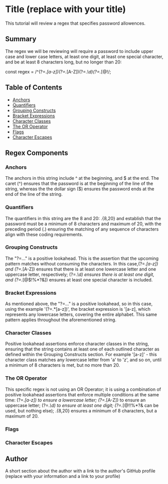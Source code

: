 # Title (replace with your title)

This tutorial will review a regex that specifies password allowences.

## Summary

The regex we will be reviewing will require a password to include upper case and lower case letters, at least one digit, at least one special character, and be at least 8 characters long, but no longer than 20:

const regex = /^(?=.*[a-z])(?=.*[A-Z])(?=.*\d)(?=.*[@$!%*?&]).{8,20}$/;


## Table of Contents

- [Anchors](#anchors)
- [Quantifiers](#quantifiers)
- [Grouping Constructs](#grouping-constructs)
- [Bracket Expressions](#bracket-expressions)
- [Character Classes](#character-classes)
- [The OR Operator](#the-or-operator)
- [Flags](#flags)
- [Character Escapes](#character-escapes)

## Regex Components

### Anchors
The anchors in this string include ^ at the beginning, and $ at the end. The caret (^) ensures that the password is at the beginning of the line of the string, whereas the the dollar sign ($) ensures the password ends at the end of the line of the string. 

### Quantifiers
The quantifiers in this string are the 8 and 20: .{8,20} and establish that the password must be a minimum of 8 characters and maximum of 20, with the preceding period (.) ensuring the matching of any sequence of characters align with these coding requirements.

### Grouping Constructs
The "?=..." is a positive lookahead. This is the assertion that the upcoming pattern matches without consuming the characters. In this case,(?=.*[a-z]) and (?=.*[A-Z]) ensures that there is at least one lowercase letter and one uppercase letter, respectively; (?=.*\d) ensures there is at least one digit, and (?=.*[@$!%*?&]) ensures at least one special character is included.

### Bracket Expressions
As mentioned above, the "?=..." is a positive lookahead, so in this case, using the example '(?=.*[a-z])', the bracket expression is '[a-z], which represents any lowercase letters, covering the entire alphabet. This same pattern applies throughout the aforementioned string. 

### Character Classes
Positive lookahead assertions enforce character classes in the string, ensuring that the string contains at least one of each outlined character as defined within the Grouping Constructs section. For example '[a-z]' - this character class matches any lowercase letter from 'a' to 'z', and so on, until a minimum of 8 characters is met, but no more than 20. 

### The OR Operator
This specific regex is not using an OR Operator; it is using a combination of positive lookahead assertions that enforce multiple conditions at the same time:
(?=.*[a-z]) to ensure a lowercase letter;
(?=.*[A-Z]) to ensure an uppercase letter;
(?=.*\d) to ensure at least one digit;
(?=.*[@$!%*?&]) to ensure a special character (character must be one listed within the string, so @$!%*?& can be used, but nothing else);
.{8,20} ensures a minimum of 8 characters, but a maximum of 20. 

### Flags

### Character Escapes

## Author

A short section about the author with a link to the author's GitHub profile (replace with your information and a link to your profile)
